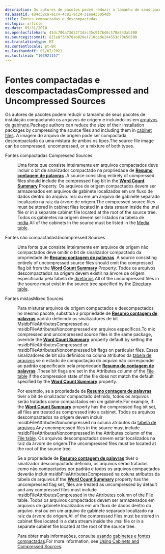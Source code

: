 ```yaml
---
description: Os autores de pacotes podem reduzir o tamanho de seus pacotes de instalação compactando os arquivos de origem e incluindo-os em arquivos de gabinete. A imagem do arquivo de origem pode ser compactada, descompactada ou uma mistura de ambos os tipos.
ms.assetid: e84c52ca-a1c4-4c81-9c24-31ea435054db
title: Fontes compactadas e descompactadas
ms.topic: article
ms.date: 05/31/2018
ms.openlocfilehash: 43dc706a73d52f1dac35c917bd6c178a543ab300
ms.sourcegitcommit: 831e8f3db78ab820e1710cede244553c70e50500
ms.translationtype: MT
ms.contentlocale: pt-BR
ms.lasthandoff: 01/07/2021
ms.locfileid: "103921157"
---
```

# <a name="compressed-and-uncompressed-sources"></a><span data-ttu-id="adcff-104">Fontes compactadas e descompactadas</span><span class="sxs-lookup"><span data-stu-id="adcff-104">Compressed and Uncompressed Sources</span></span>

<span data-ttu-id="adcff-105">Os autores de pacotes podem reduzir o tamanho de seus pacotes de instalação compactando os arquivos de origem e incluindo-os em [arquivos de gabinete](cabinet-files.md).</span><span class="sxs-lookup"><span data-stu-id="adcff-105">Package authors can reduce the size of their installation packages by compressing the source files and including them in [cabinet files](cabinet-files.md).</span></span> <span data-ttu-id="adcff-106">A imagem do arquivo de origem pode ser compactada, descompactada ou uma mistura de ambos os tipos.</span><span class="sxs-lookup"><span data-stu-id="adcff-106">The source file image can be compressed, uncompressed, or a mixture of both types.</span></span>

<dl> <dt>

<span data-ttu-id="adcff-107"><span id="_____Compressed_Sources"></span><span id="_____compressed_sources"></span><span id="_____COMPRESSED_SOURCES"></span> Fontes compactadas</span><span class="sxs-lookup"><span data-stu-id="adcff-107"><span id="_____Compressed_Sources"></span><span id="_____compressed_sources"></span><span id="_____COMPRESSED_SOURCES"></span> Compressed Sources</span></span>
</dt> <dd>

<span data-ttu-id="adcff-108">Uma fonte que consiste inteiramente em arquivos compactados deve incluir o bit de sinalizador compactado na propriedade de [**Resumo contagem de palavras**](word-count-summary.md) .</span><span class="sxs-lookup"><span data-stu-id="adcff-108">A source consisting entirely of compressed files should include the compressed flag bit in the [**Word Count Summary**](word-count-summary.md) Property.</span></span> <span data-ttu-id="adcff-109">Os arquivos de origem compactados devem ser armazenados em arquivos de gabinete localizados em um fluxo de dados dentro do arquivo. msi ou em um arquivo de gabinete separado localizado na raiz da árvore de origem.</span><span class="sxs-lookup"><span data-stu-id="adcff-109">The compressed source files must be stored in cabinet files located in a data stream inside the .msi file or in a separate cabinet file located at the root of the source tree.</span></span> <span data-ttu-id="adcff-110">Todos os gabinetes na origem devem ser listados na tabela de [mídia](media-table.md).</span><span class="sxs-lookup"><span data-stu-id="adcff-110">All of the cabinets in the source must be listed in the [Media table](media-table.md).</span></span>

</dd> <dt>

<span data-ttu-id="adcff-111"><span id="Uncompressed_Sources"></span><span id="uncompressed_sources"></span><span id="UNCOMPRESSED_SOURCES"></span>Fontes não compactadas</span><span class="sxs-lookup"><span data-stu-id="adcff-111"><span id="Uncompressed_Sources"></span><span id="uncompressed_sources"></span><span id="UNCOMPRESSED_SOURCES"></span>Uncompressed Sources</span></span>
</dt> <dd>

<span data-ttu-id="adcff-112">Uma fonte que consiste inteiramente em arquivos de origem não compactados deve omitir o bit de sinalizador compactado da propriedade de [**Resumo contagem de palavras**](word-count-summary.md) .</span><span class="sxs-lookup"><span data-stu-id="adcff-112">A source consisting entirely of uncompressed source files should omit the compressed flag bit from the [**Word Count Summary**](word-count-summary.md) Property.</span></span> <span data-ttu-id="adcff-113">Todos os arquivos descompactados na origem devem existir na árvore de origem especificada pela tabela de [diretórios](directory-table.md).</span><span class="sxs-lookup"><span data-stu-id="adcff-113">All of the uncompressed files in the source must exist in the source tree specified by the [Directory table](directory-table.md).</span></span>

</dd> <dt>

<span data-ttu-id="adcff-114"><span id="Mixed_Sources_____"></span><span id="mixed_sources_____"></span><span id="MIXED_SOURCES_____"></span>Fontes mistas</span><span class="sxs-lookup"><span data-stu-id="adcff-114"><span id="Mixed_Sources_____"></span><span id="mixed_sources_____"></span><span id="MIXED_SOURCES_____"></span>Mixed Sources</span></span> 
</dt> <dd>

<span data-ttu-id="adcff-115">Para misturar arquivos de origem compactados e descompactados no mesmo pacote, substitua a propriedade de [**Resumo contagem de palavras**](word-count-summary.md) padrão definindo os sinalizadores de bit MsidbFileAttributesCompressed ou msidbFileAttributesNoncompressed em arquivos específicos.</span><span class="sxs-lookup"><span data-stu-id="adcff-115">To mix compressed and uncompressed source files in the same package, override the [**Word Count Summary**](word-count-summary.md) property default by setting the msidbFileAttributesCompressed or msidbFileAttributesNoncompressed bit flags on particular files.</span></span> <span data-ttu-id="adcff-116">Esses sinalizadores de bit são definidos na coluna atributos da [tabela de arquivos](file-table.md) se o estado de compactação do arquivo não corresponder ao padrão especificado pela propriedade [**Resumo de contagem de palavras**](word-count-summary.md) .</span><span class="sxs-lookup"><span data-stu-id="adcff-116">These bit flags are set in the Attributes column of the [File table](file-table.md) if the compression state of the file does not match the default specified by the [**Word Count Summary**](word-count-summary.md) property.</span></span>

<span data-ttu-id="adcff-117">Por exemplo, se a propriedade de [**Resumo contagem de palavras**](word-count-summary.md) tiver o bit de sinalizador compactado definido, todos os arquivos serão tratados como compactados em um gabinete.</span><span class="sxs-lookup"><span data-stu-id="adcff-117">For example, if the [**Word Count Summary**](word-count-summary.md) property has the compressed flag bit set, all files are treated as compressed into a cabinet.</span></span> <span data-ttu-id="adcff-118">Todos os arquivos descompactados na origem devem incluir msidbFileAttributesNoncompressed na coluna atributos da [tabela de arquivos](file-table.md).</span><span class="sxs-lookup"><span data-stu-id="adcff-118">Any uncompressed files in the source must include msidbFileAttributesNoncompressed in the Attributes column of the [File table](file-table.md).</span></span> <span data-ttu-id="adcff-119">Os arquivos descompactados devem estar localizados na raiz da árvore de origem.</span><span class="sxs-lookup"><span data-stu-id="adcff-119">The uncompressed files must be located at the root of the source tree.</span></span>

<span data-ttu-id="adcff-120">Se a propriedade de [**Resumo contagem de palavras**](word-count-summary.md) tiver o sinalizador descompactado definido, os arquivos serão tratados como não compactados por padrão e todos os arquivos compactados deverão incluir msidbFileAttributesCompressed na coluna atributos da tabela de arquivos.</span><span class="sxs-lookup"><span data-stu-id="adcff-120">If the [**Word Count Summary**](word-count-summary.md) property has the uncompressed flag set, files are treated as uncompressed by default and any compressed files must include msidbFileAttributesCompressed in the Attributes column of the File table.</span></span> <span data-ttu-id="adcff-121">Todos os arquivos compactados devem ser armazenados em arquivos de gabinete localizados em um fluxo de dados dentro do arquivo. msi ou em um arquivo de gabinete separado localizado na raiz da árvore de origem.</span><span class="sxs-lookup"><span data-stu-id="adcff-121">All of the compressed files must be stored in cabinet files located in a data stream inside the .msi file or in a separate cabinet file located at the root of the source tree.</span></span>

<span data-ttu-id="adcff-122">Para obter mais informações, consulte [usando gabinetes e fontes compactadas](using-cabinets-and-compressed-sources.md).</span><span class="sxs-lookup"><span data-stu-id="adcff-122">For more information, see [Using Cabinets and Compressed Sources](using-cabinets-and-compressed-sources.md).</span></span>

</dd> </dl>

 

 



